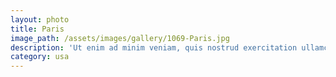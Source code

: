 ```yaml
---
layout: photo
title: Paris
image_path: /assets/images/gallery/1069-Paris.jpg
description: 'Ut enim ad minim veniam, quis nostrud exercitation ullamco laboris nisi ut aliquip ex ea commodo consequat.'
category: usa
---
```

